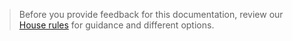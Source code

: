 > Before you provide feedback for this documentation, review our [House rules](../house-rules.md) for guidance and different options.